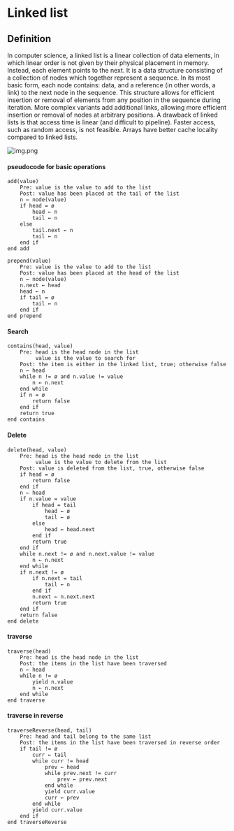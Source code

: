 # Linked list

## Definition

In computer science, a linked list is a linear collection of data elements, in which linear order is not given by their
physical placement in memory. Instead, each element points to the next. It is a data structure consisting of a
collection of nodes which together represent a sequence. In its most basic form, each node contains: data, and a
reference (in other words, a link) to the next node in the sequence. This structure allows for efficient insertion or
removal of elements from any position in the sequence during iteration. More complex variants add additional links,
allowing more efficient insertion or removal of nodes at arbitrary positions. A drawback of linked lists is that access
time is linear (and difficult to pipeline). Faster access, such as random access, is not feasible. Arrays have better
cache locality compared to linked lists.

![img.png](img.png)

#### pseudocode for basic operations

```pseudocode
add(value)
    Pre: value is the value to add to the list
    Post: value has been placed at the tail of the list
    n ← node(value)
    if head = ø
        head ← n
        tail ← n
    else
        tail.next ← n
        tail ← n
    end if
end add
```

```pseudocode
prepend(value)
    Pre: value is the value to add to the list
    Post: value has been placed at the head of the list
    n ← node(value)
    n.next ← head
    head ← n
    if tail = ø
        tail ← n
    end if
end prepend
```

#### Search
```pseudocode
contains(head, value)
    Pre: head is the head node in the list
         value is the value to search for
    Post: the item is either in the linked list, true; otherwise false
    n ← head
    while n != ø and n.value != value
        n ← n.next
    end while
    if n = ø
        return false
    end if
    return true
end contains
```

#### Delete

```pseudocode
delete(head, value)
    Pre: head is the head node in the list
         value is the value to delete from the list
    Post: value is deleted from the list, true, otherwise false
    if head = ø
        return false
    end if
    n ← head
    if n.value = value
        if head = tail
            head ← ø
            tail ← ø
        else
            head ← head.next
        end if
        return true
    end if
    while n.next != ø and n.next.value != value
        n ← n.next
    end while
    if n.next != ø
        if n.next = tail
            tail ← n
        end if
        n.next ← n.next.next
        return true
    end if
    return false
end delete
```

#### traverse

```pseudocode
traverse(head)
    Pre: head is the head node in the list
    Post: the items in the list have been traversed
    n ← head
    while n != ø
        yield n.value
        n ← n.next
    end while
end traverse
```


#### traverse in reverse

```pseudocode
traverseReverse(head, tail)
    Pre: head and tail belong to the same list
    Post: the items in the list have been traversed in reverse order
    if tail != ø
        curr ← tail
        while curr != head
            prev ← head
            while prev.next != curr
                prev ← prev.next
            end while
            yield curr.value
            curr ← prev
        end while
        yield curr.value
    end if
end traverseReverse
```

